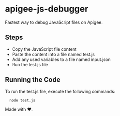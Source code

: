 
# apigee-js-debugger 

Fastest way to debug JavaScript files on Apigee.


## Steps
- Copy the JavaScript file content
- Paste the content into a file named test.js
- Add any used variables to a file named input.json
- Run the test.js file
## Running the Code

To run the test.js file, execute the following commands:

```bash
  node test.js
```


Made with :heart:.
